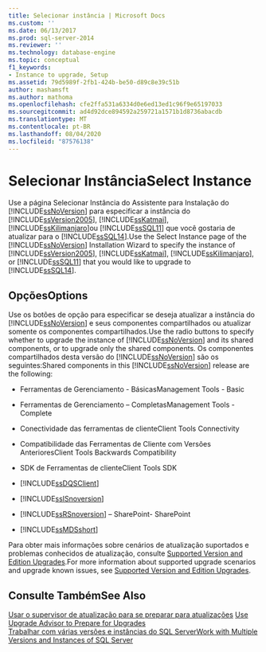 ```yaml
---
title: Selecionar instância | Microsoft Docs
ms.custom: ''
ms.date: 06/13/2017
ms.prod: sql-server-2014
ms.reviewer: ''
ms.technology: database-engine
ms.topic: conceptual
f1_keywords:
- Instance to upgrade, Setup
ms.assetid: 79d5989f-2fb1-424b-be50-d89c8e39c51b
author: mashamsft
ms.author: mathoma
ms.openlocfilehash: cfe2ffa531a6334d0e6ed13ed1c96f9e65197033
ms.sourcegitcommit: ad4d92dce894592a259721a1571b1d8736abacdb
ms.translationtype: MT
ms.contentlocale: pt-BR
ms.lasthandoff: 08/04/2020
ms.locfileid: "87576138"
---
```

# <a name="select-instance"></a><span data-ttu-id="3aeae-102">Selecionar Instância</span><span class="sxs-lookup"><span data-stu-id="3aeae-102">Select Instance</span></span>
  <span data-ttu-id="3aeae-103">Use a página Selecionar Instância do Assistente para Instalação do [!INCLUDE[ssNoVersion](../../includes/ssnoversion-md.md)] para especificar a instância do [!INCLUDE[ssVersion2005](../../includes/ssversion2005-md.md)], [!INCLUDE[ssKatmai](../../includes/sskatmai-md.md)], [!INCLUDE[ssKilimanjaro](../../includes/sskilimanjaro-md.md)]ou [!INCLUDE[ssSQL11](../../includes/sssql11-md.md)] que você gostaria de atualizar para o [!INCLUDE[ssSQL14](../../includes/sssql14-md.md)].</span><span class="sxs-lookup"><span data-stu-id="3aeae-103">Use the Select Instance page of the [!INCLUDE[ssNoVersion](../../includes/ssnoversion-md.md)] Installation Wizard to specify the instance of [!INCLUDE[ssVersion2005](../../includes/ssversion2005-md.md)], [!INCLUDE[ssKatmai](../../includes/sskatmai-md.md)], [!INCLUDE[ssKilimanjaro](../../includes/sskilimanjaro-md.md)], or [!INCLUDE[ssSQL11](../../includes/sssql11-md.md)] that you would like to upgrade to [!INCLUDE[ssSQL14](../../includes/sssql14-md.md)].</span></span>  
  
## <a name="options"></a><span data-ttu-id="3aeae-104">Opções</span><span class="sxs-lookup"><span data-stu-id="3aeae-104">Options</span></span>  
 <span data-ttu-id="3aeae-105">Use os botões de opção para especificar se deseja atualizar a instância do [!INCLUDE[ssNoVersion](../../includes/ssnoversion-md.md)] e seus componentes compartilhados ou atualizar somente os componentes compartilhados.</span><span class="sxs-lookup"><span data-stu-id="3aeae-105">Use the radio buttons to specify whether to upgrade the instance of [!INCLUDE[ssNoVersion](../../includes/ssnoversion-md.md)] and its shared components, or to upgrade only the shared components.</span></span> <span data-ttu-id="3aeae-106">Os componentes compartilhados desta versão do [!INCLUDE[ssNoVersion](../../includes/ssnoversion-md.md)] são os seguintes:</span><span class="sxs-lookup"><span data-stu-id="3aeae-106">Shared components in this [!INCLUDE[ssNoVersion](../../includes/ssnoversion-md.md)] release are the following:</span></span>  
  
-   <span data-ttu-id="3aeae-107">Ferramentas de Gerenciamento - Básicas</span><span class="sxs-lookup"><span data-stu-id="3aeae-107">Management Tools - Basic</span></span>  
  
-   <span data-ttu-id="3aeae-108">Ferramentas de Gerenciamento – Completas</span><span class="sxs-lookup"><span data-stu-id="3aeae-108">Management Tools - Complete</span></span>  
  
-   <span data-ttu-id="3aeae-109">Conectividade das ferramentas de cliente</span><span class="sxs-lookup"><span data-stu-id="3aeae-109">Client Tools Connectivity</span></span>  
  
-   <span data-ttu-id="3aeae-110">Compatibilidade das Ferramentas de Cliente com Versões Anteriores</span><span class="sxs-lookup"><span data-stu-id="3aeae-110">Client Tools Backwards Compatibility</span></span>  
  
-   <span data-ttu-id="3aeae-111">SDK de Ferramentas de cliente</span><span class="sxs-lookup"><span data-stu-id="3aeae-111">Client Tools SDK</span></span>  
  
-   [!INCLUDE[ssDQSClient](../../includes/ssdqsclient-md.md)]  
  
-   [!INCLUDE[ssISnoversion](../../includes/ssisnoversion-md.md)]  
  
-   [!INCLUDE[ssRSnoversion](../../includes/ssrsnoversion-md.md)] <span data-ttu-id="3aeae-112">– SharePoint</span><span class="sxs-lookup"><span data-stu-id="3aeae-112">- SharePoint</span></span>  
  
-   [!INCLUDE[ssMDSshort](../../includes/ssmdsshort-md.md)]  
  
 <span data-ttu-id="3aeae-113">Para obter mais informações sobre cenários de atualização suportados e problemas conhecidos de atualização, consulte [Supported Version and Edition Upgrades](../../database-engine/install-windows/supported-version-and-edition-upgrades.md).</span><span class="sxs-lookup"><span data-stu-id="3aeae-113">For more information about supported upgrade scenarios and upgrade known issues, see [Supported Version and Edition Upgrades](../../database-engine/install-windows/supported-version-and-edition-upgrades.md).</span></span>  
  
## <a name="see-also"></a><span data-ttu-id="3aeae-114">Consulte Também</span><span class="sxs-lookup"><span data-stu-id="3aeae-114">See Also</span></span>  
 <span data-ttu-id="3aeae-115">[Usar o supervisor de atualização para se preparar para atualizações](../../../2014/sql-server/install/use-upgrade-advisor-to-prepare-for-upgrades.md) </span><span class="sxs-lookup"><span data-stu-id="3aeae-115">[Use Upgrade Advisor to Prepare for Upgrades](../../../2014/sql-server/install/use-upgrade-advisor-to-prepare-for-upgrades.md) </span></span>  
 [<span data-ttu-id="3aeae-116">Trabalhar com várias versões e instâncias do SQL Server</span><span class="sxs-lookup"><span data-stu-id="3aeae-116">Work with Multiple Versions and Instances of SQL Server</span></span>](../../../2014/sql-server/install/work-with-multiple-versions-and-instances-of-sql-server.md)  
  
  
